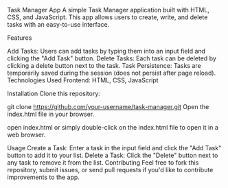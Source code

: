 Task Manager App
A simple Task Manager application built with HTML, CSS, and JavaScript. This app allows users to create, write, and delete tasks with an easy-to-use interface.

Features

Add Tasks: Users can add tasks by typing them into an input field and clicking the "Add Task" button.
Delete Tasks: Each task can be deleted by clicking a delete button next to the task.
Task Persistence: Tasks are temporarily saved during the session (does not persist after page reload).
Technologies Used
Frontend: HTML, CSS, JavaScript


Installation
Clone this repository:


git clone https://github.com/your-username/task-manager.git
Open the index.html file in your browser.


open index.html
or simply double-click on the index.html file to open it in a web browser.

Usage
Create a Task: Enter a task in the input field and click the "Add Task" button to add it to your list.
Delete a Task: Click the "Delete" button next to any task to remove it from the list.
Contributing
Feel free to fork this repository, submit issues, or send pull requests if you'd like to contribute improvements to the app.
